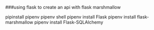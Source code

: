 ###using flask to create an api with flask marshmallow

pipinstall pipenv 
pipenv shell
pipenv install Flask
pipenv install flask-marshmallow
pipenv install Flask-SQLAlchemy
